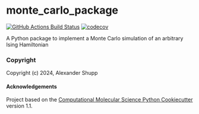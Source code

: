 monte_carlo_package
==============================
[//]: # (Badges)
[![GitHub Actions Build Status](https://github.com/REPLACE_WITH_OWNER_ACCOUNT/monte_carlo_package/workflows/CI/badge.svg)](https://github.com/REPLACE_WITH_OWNER_ACCOUNT/monte_carlo_package/actions?query=workflow%3ACI)
[![codecov](https://codecov.io/gh/REPLACE_WITH_OWNER_ACCOUNT/monte_carlo_package/branch/main/graph/badge.svg)](https://codecov.io/gh/REPLACE_WITH_OWNER_ACCOUNT/monte_carlo_package/branch/main)


A Python package to implement a Monte Carlo simulation of an arbitrary Ising Hamiltonian

### Copyright

Copyright (c) 2024, Alexander Shupp


#### Acknowledgements
 
Project based on the 
[Computational Molecular Science Python Cookiecutter](https://github.com/molssi/cookiecutter-cms) version 1.1.
